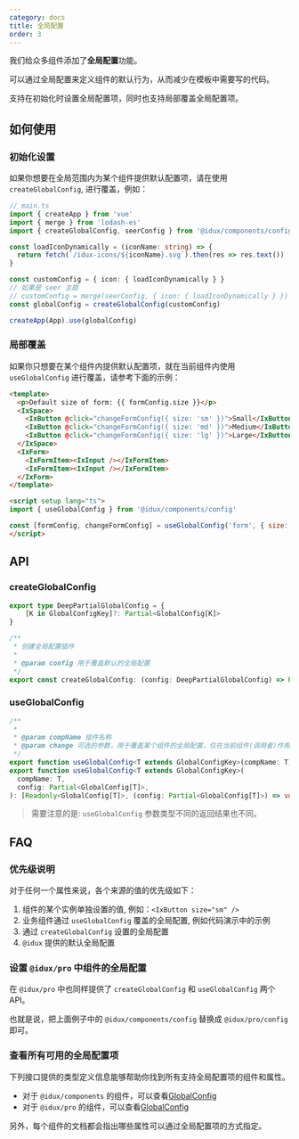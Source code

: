 ```yaml
---
category: docs
title: 全局配置
order: 3
---
```


我们给众多组件添加了**全局配置**功能。

可以通过全局配置来定义组件的默认行为，从而减少在模板中需要写的代码。

支持在初始化时设置全局配置项，同时也支持局部覆盖全局配置项。

## 如何使用

### 初始化设置

如果你想要在全局范围内为某个组件提供默认配置项，请在使用 `createGlobalConfig`, 进行覆盖，例如：

```ts
// main.ts
import { createApp } from 'vue'
import { merge } from 'lodash-es'
import { createGlobalConfig, seerConfig } from '@idux/components/config'

const loadIconDynamically = (iconName: string) => {
  return fetch(`/idux-icons/${iconName}.svg`).then(res => res.text())
}

const customConfig = { icon: { loadIconDynamically } }
// 如果是 seer 主题
// customConfig = merge(seerConfig, { icon: { loadIconDynamically } })
const globalConfig = createGlobalConfig(customConfig)

createApp(App).use(globalConfig)
```

### 局部覆盖

如果你只想要在某个组件内提供默认配置项，就在当前组件内使用 `useGlobalConfig` 进行覆盖，请参考下面的示例：

```html
<template>
  <p>Default size of form: {{ formConfig.size }}</p>
  <IxSpace>
    <IxButton @click="changeFormConfig({ size: 'sm' })">Small</IxButton>
    <IxButton @click="changeFormConfig({ size: 'md' })">Medium</IxButton>
    <IxButton @click="changeFormConfig({ size: 'lg' })">Large</IxButton>
  </IxSpace>
  <IxForm>
    <IxFormItem><IxInput /></IxFormItem>
    <IxFormItem><IxInput /></IxFormItem>
  </IxForm>
</template>

<script setup lang="ts">
import { useGlobalConfig } from '@idux/components/config'

const [formConfig, changeFormConfig] = useGlobalConfig('form', { size: 'lg' })
</script>
```

## API

### createGlobalConfig

```ts
export type DeepPartialGlobalConfig = {
    [K in GlobalConfigKey]?: Partial<GlobalConfig[K]>
}

/**
 * 创建全局配置插件
 *
 * @param config 用于覆盖默认的全局配置
 */
export const createGlobalConfig: (config: DeepPartialGlobalConfig) => Plugin
```

### useGlobalConfig

```ts
/**
 *
 * @param compName 组件名称
 * @param change 可选的参数，用于覆盖某个组件的全局配置，仅在当前组件(调用者)作用域内生效
 */
export function useGlobalConfig<T extends GlobalConfigKey>(compName: T): Readonly<GlobalConfig[T]>
export function useGlobalConfig<T extends GlobalConfigKey>(
  compName: T,
  config: Partial<GlobalConfig[T]>,
): [Readonly<GlobalConfig[T]>, (config: Partial<GlobalConfig[T]>) => void]
```

> 需要注意的是: `useGlobalConfig` 参数类型不同的返回结果也不同。

## FAQ

### 优先级说明

对于任何一个属性来说，各个来源的值的优先级如下：

1. 组件的某个实例单独设置的值, 例如：`<IxButton size="sm" />`
2. 业务组件通过 `useGlobalConfig` 覆盖的全局配置, 例如代码演示中的示例
3. 通过 `createGlobalConfig` 设置的全局配置
4. `@idux` 提供的默认全局配置

### 设置 `@idux/pro` 中组件的全局配置

在 `@idux/pro` 中也同样提供了 `createGlobalConfig` 和 `useGlobalConfig` 两个 API。

也就是说，把上面例子中的 `@idux/components/config` 替换成 `@idux/pro/config` 即可。

### 查看所有可用的全局配置项

下列接口提供的类型定义信息能够帮助你找到所有支持全局配置项的组件和属性。

- 对于 `@idux/components` 的组件，可以查看[GlobalConfig](https://github.com/IDuxFE/idux/blob/master/packages/components/config/src/types.ts)
- 对于 `@idux/pro` 的组件，可以查看[GlobalConfig](https://github.com/IDuxFE/idux/blob/master/packages/pro/config/src/types.ts)

另外，每个组件的文档都会指出哪些属性可以通过全局配置项的方式指定。
